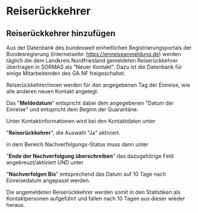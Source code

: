 # Reiserückkehrer

## Reiserückkehrer hinzufügen

Aus der Datenbank des bundesweit einheitlichen Registrierungsportals der
Bundesregierung (Internetseite: <https://einreiseanmeldung.de>) werden täglich
die dem Landkreis Nordfriesland gemeldeten Reiserückkehrer übertragen in SORMAS
als "Neuer Kontakt". Dazu ist die Datenbank für einige Mitarbeitenden des GA NF
freigeschaltet.

Reiserückkehrer/innen werden für den angegebenen Tag der Einreise, wie alle
anderen neuen Kontakt angelegt.

Das "**Meldedatum**" entspricht dabei dem angegebenen "Datum der Einreise" und
entspricht dem Beginn der Quarantäne.

Unter Kontaktinformationen wird bei den Kontaktdaten unter

"**Reiserückkehrer**", die Auswahl "Ja" aktiviert.

in dem Bereich Nachverfolgungs-Status muss dann unter

"**Ende der Nachverfolgung überschreiben**" das dazugehörige Feld
angekreuzt/aktiviert UND unter

"**Nachverfolgen Bis**" entsprechend das Datum auf 10 Tage nach Einreisedatum
angepasst werden.

Die angemeldeten Reiserückkehrer werden somit in den Statistiken als
Kontaktpersonen aufgeführt und fallen nach 10 Tagen aus dieser wieder heraus.
